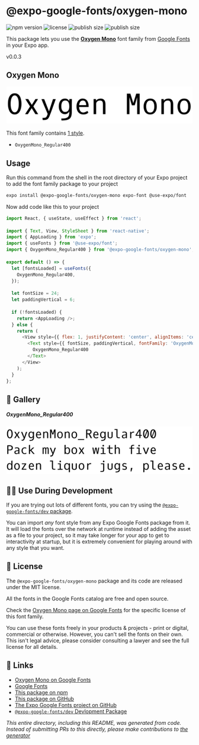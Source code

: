 # @expo-google-fonts/oxygen-mono

![npm version](https://flat.badgen.net/npm/v/@expo-google-fonts/oxygen-mono)
![license](https://flat.badgen.net/github/license/expo/google-fonts)
![publish size](https://flat.badgen.net/packagephobia/install/@expo-google-fonts/oxygen-mono)
![publish size](https://flat.badgen.net/packagephobia/publish/@expo-google-fonts/oxygen-mono)

This package lets you use the [**Oxygen Mono**](https://fonts.google.com/specimen/Oxygen+Mono) font family from [Google Fonts](https://fonts.google.com/) in your Expo app.

v0.0.3

## Oxygen Mono

![Oxygen Mono](./font-family.png)

This font family contains [1 style](#-gallery).

- `OxygenMono_Regular400`

## Usage

Run this command from the shell in the root directory of your Expo project to add the font family package to your project
```sh
expo install @expo-google-fonts/oxygen-mono expo-font @use-expo/font
```

Now add code like this to your project
```js
import React, { useState, useEffect } from 'react';

import { Text, View, StyleSheet } from 'react-native';
import { AppLoading } from 'expo';
import { useFonts } from '@use-expo/font';
import { OxygenMono_Regular400 } from '@expo-google-fonts/oxygen-mono';

export default () => {
  let [fontsLoaded] = useFonts({
    OxygenMono_Regular400,
  });

  let fontSize = 24;
  let paddingVertical = 6;

  if (!fontsLoaded) {
    return <AppLoading />;
  } else {
    return (
      <View style={{ flex: 1, justifyContent: 'center', alignItems: 'center' }}>
        <Text style={{ fontSize, paddingVertical, fontFamily: 'OxygenMono_Regular400' }}>
          OxygenMono_Regular400
        </Text>
      </View>
    );
  }
};

```

## 🔡 Gallery

##### OxygenMono_Regular400
![OxygenMono_Regular400](./4a8f20c04bb875a24603d2f13aa59fa112316075b0d8531e06a1212759450a20.ttf.png)


## 👩‍💻 Use During Development

If you are trying out lots of different fonts, you can try using the [`@expo-google-fonts/dev` package](https://github.com/expo/google-fonts/tree/master/font-packages/dev#readme).

You can import *any* font style from any Expo Google Fonts package from it. It will load the fonts
over the network at runtime instead of adding the asset as a file to your project, so it may take longer
for your app to get to interactivity at startup, but it is extremely convenient
for playing around with any style that you want.

## 📖 License

The `@expo-google-fonts/oxygen-mono` package and its code are released under the MIT license.

All the fonts in the Google Fonts catalog are free and open source.

Check the [Oxygen Mono page on Google Fonts](https://fonts.google.com/specimen/Oxygen+Mono) for the specific license of this font family.

You can use these fonts freely in your products & projects - print or digital, commercial or otherwise. However, you can't sell the fonts on their own. This isn't legal advice, please consider consulting a lawyer and see the full license for all details.

## 🔗 Links

- [Oxygen Mono on Google Fonts](https://fonts.google.com/specimen/Oxygen+Mono)
- [Google Fonts](https://fonts.google.com/)
- [This package on npm](https://www.npmjs.com/package/@expo-google-fonts/oxygen-mono)
- [This package on GitHub](https://github.com/expo/google-fonts/tree/master/font-packages/oxygen-mono)
- [The Expo Google Fonts project on GitHub](https://github.com/expo/google-fonts)
- [`@expo-google-fonts/dev` Devlopment Package](https://github.com/expo/google-fonts/tree/master/font-packages/dev)


*This entire directory, including this README, was generated from code. Instead of submitting PRs to this directly, please make contributions to [the generator](https://github.com/expo/google-fonts/tree/master/packages/generator)*
